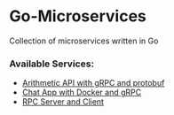 # Go-Microservices
Collection of microservices written in Go

### Available Services:
- [Arithmetic API with gRPC and protobuf](gRPC)
- [Chat App with Docker and gRPC](Docker_gRPC-ChatApp)
- [RPC Server and Client](RPC-Server)

